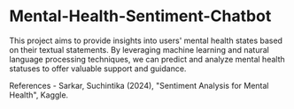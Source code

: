 # Mental-Health-Sentiment-Chatbot
This project aims to provide insights into users' mental health states based on their textual statements. By leveraging machine learning and natural language processing techniques, we can predict and analyze mental health statuses to offer valuable support and guidance.


References - Sarkar, Suchintika (2024), "Sentiment Analysis for Mental Health", Kaggle.
